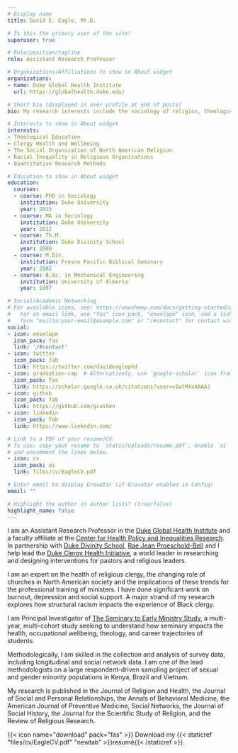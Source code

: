 ```yaml
---
# Display name
title: David E. Eagle, Ph.D.

# Is this the primary user of the site?
superuser: true

# Role/position/tagline
role: Assistant Research Professor

# Organizations/Affiliations to show in About widget
organizations:
- name: Duke Global Health Institute
  url: https://globalhealth.duke.edu/

# Short bio (displayed in user profile at end of posts)
bio: My research interests include the sociology of religion, theological education, and racial inequality.

# Interests to show in About widget
interests:
- Theological Education
- Clergy Health and Wellbeing
- The Social Organization of North American Religion
- Racial Inequality in Religious Organizations
- Quantitative Research Methods

# Education to show in About widget
education:
  courses:
  - course: PhD in Sociology
    institution: Duke University
    year: 2015
  - course: MA in Sociology
    institution: Duke University
    year: 2012
  - course: Th.M.
    institution: Duke Divinity School
    year: 2009
  - course: M.Div.
    institution: Fresno Pacific Biblical Seminary
    year: 2002
  - course: B.Sc. in Mechanical Engineering
    institution: University of Alberta
    year: 1997

# Social/Academic Networking
# For available icons, see: https://wowchemy.com/docs/getting-started/page-builder/#icons
#   For an email link, use "fas" icon pack, "envelope" icon, and a link in the
#   form "mailto:your-email@example.com" or "/#contact" for contact widget.
social:
- icon: envelope
  icon_pack: fas
  link: '/#contact'
- icon: twitter
  icon_pack: fab
  link: https://twitter.com/davideaglephd
- icon: graduation-cap  # Alternatively, use `google-scholar` icon from `ai` icon pack
  icon_pack: fas
  link: https://scholar.google.co.uk/citations?user=sIwtMXoAAAAJ
- icon: github
  icon_pack: fab
  link: https://github.com/gcushen
- icon: linkedin
  icon_pack: fab
  link: https://www.linkedin.com/

# Link to a PDF of your resume/CV.
# To use: copy your resume to `static/uploads/resume.pdf`, enable `ai` icons in `params.toml`, 
# and uncomment the lines below.
- icon: cv
  icon_pack: ai
  link: files/cv/EagleCV.pdf

# Enter email to display Gravatar (if Gravatar enabled in Config)
email: ""

# Highlight the author in author lists? (true/false)
highlight_name: false
---
```


I am an Assistant Research Professor in the [Duke Global Health Institute](http://globalhealth.duke.edu) and a faculty affiliate at the [Center for Health Policy and Inequalities Research](http://www.chpir.org). In partnership with [Duke Divinity School](http://divinity.duke.edu), [Rae Jean Proeschold-Bell](https://globalhealth.duke.edu/people/proeschold-bell-rae-jean) and I help lead the [Duke Clergy Health Initiative](https://divinity.duke.edu/initiatives/clergy-health-initiative), a world leader in researching and designing interventions for pastors and religious leaders.

I am an expert on the health of religious clergy, the changing role of churches in North American society and the implications of these trends for the professional training of ministers. I have done significant work on burnout, depression and social support. A major strand of my research explores how structural racism impacts the experience of Black clergy.

I am Principal Investigator of [The Seminary to Early Ministry Study](http://semstudy.org), a multi-year, multi-cohort study seeking to understand how seminary impacts the health, occupational wellbeing, theology, and career trajectories of students.

Methodologically, I am skilled in the collection and analysis of survey data, including longitudinal and social network data. I am one of the lead methodologists on a large respondent-driven sampling project of sexual and gender minority populations in Kenya, Brazil and Vietnam.

My research is published in the Journal of Religion and Health, the Journal of Social and Personal Relationships, the Annals of Behavioral Medicine, the American Journal of Preventive Medicine, Social Networks, the Journal of Social History, the Journal for the Scientific Study of Religion, and the Review of Religious Research.

{{< icon name="download" pack="fas" >}} Download my {{< staticref "files/cv/EagleCV.pdf" "newtab" >}}resumé{{< /staticref >}}.
